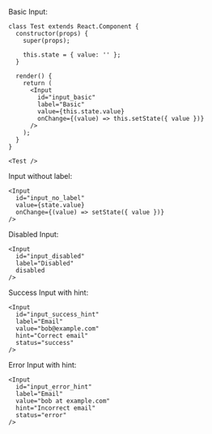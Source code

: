 Basic Input:

    class Test extends React.Component {
      constructor(props) {
        super(props);

        this.state = { value: '' };
      }

      render() {
        return (
          <Input
            id="input_basic"
            label="Basic"
            value={this.state.value}
            onChange={(value) => this.setState({ value })}
          />
        );
      }
    }

    <Test />


Input without label:

    <Input
      id="input_no_label"
      value={state.value}
      onChange={(value) => setState({ value })}
    />

Disabled Input:

    <Input
      id="input_disabled"
      label="Disabled"
      disabled
    />

Success Input with hint:

    <Input
      id="input_success_hint"
      label="Email"
      value="bob@example.com"
      hint="Correct email"
      status="success"
    />

Error Input with hint:

    <Input
      id="input_error_hint"
      label="Email"
      value="bob at example.com"
      hint="Incorrect email"
      status="error"
    />
